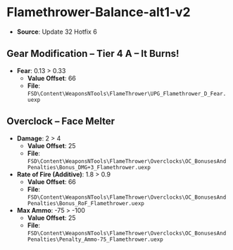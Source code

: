 # Flamethrower-Balance-alt1-v2
* **Source**: Update 32 Hotfix 6

## Gear Modification – Tier 4 A – It Burns!
* **Fear**: 0.13 > 0.33
  * **Value Offset**: 66
  * **File**: `FSD\Content\WeaponsNTools\FlameThrower\UPG_Flamethrower_D_Fear.uexp`

## Overclock – Face Melter
* **Damage**: 2 > 4
  * **Value Offset**: 25
  * **File**: `FSD\Content\WeaponsNTools\FlameThrower\Overclocks\OC_BonusesAndPenalties\Bonus_DMG+3_Flamethrower.uexp`
* **Rate of Fire (Additive)**: 1.8 > 0.9 <!-- 30% > 15% -->
  * **Value Offset**: 66
  * **File**: `FSD\Content\WeaponsNTools\FlameThrower\Overclocks\OC_BonusesAndPenalties\Bonus_RoF_Flamethrower.uexp`
* **Max Ammo**: -75 > -100
  * **Value Offset**: 25
  * **File**: `FSD\Content\WeaponsNTools\FlameThrower\Overclocks\OC_BonusesAndPenalties\Penalty_Ammo-75_Flamethrower.uexp`
